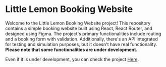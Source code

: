 # Little Lemon Booking Website

Welcome to the Little Lemon Booking Website project! This repository contains a simple booking website built using React, React Router, and designed using Figma. The project's primary functionalities include routing and a booking form with validation. Additionally, there's an API integrated for testing and simulation purposes, but it doesn't have real functionality. <b> Please note that some functionalities are under development.</b>.

Even if it is under development, you can check the project [Here](http://zekua.me/little-lemon/).


